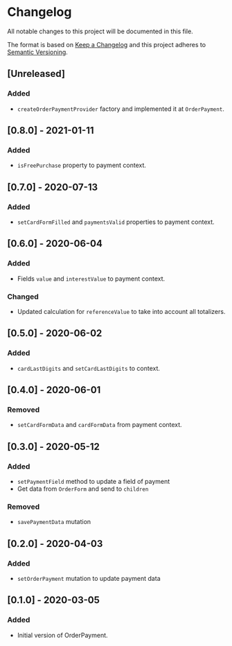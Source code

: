 # Changelog

All notable changes to this project will be documented in this file.

The format is based on [Keep a Changelog](http://keepachangelog.com/en/1.0.0/)
and this project adheres to [Semantic Versioning](http://semver.org/spec/v2.0.0.html).

## [Unreleased]

### Added

- `createOrderPaymentProvider` factory and implemented it at `OrderPayment`.

## [0.8.0] - 2021-01-11

### Added

- `isFreePurchase` property to payment context.

## [0.7.0] - 2020-07-13

### Added

- `setCardFormFilled` and `paymentsValid` properties to payment context.

## [0.6.0] - 2020-06-04

### Added

- Fields `value` and `interestValue` to payment context.

### Changed

- Updated calculation for `referenceValue` to take into account all totalizers.

## [0.5.0] - 2020-06-02

### Added

- `cardLastDigits` and `setCardLastDigits` to context.

## [0.4.0] - 2020-06-01

### Removed

- `setCardFormData` and `cardFormData` from payment context.

## [0.3.0] - 2020-05-12

### Added

- `setPaymentField` method to update a field of payment
- Get data from `OrderForm` and send to `children`

### Removed

- `savePaymentData` mutation

## [0.2.0] - 2020-04-03

### Added

- `setOrderPayment` mutation to update payment data

## [0.1.0] - 2020-03-05

### Added

- Initial version of OrderPayment.
